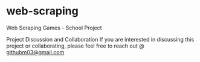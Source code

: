 # web-scraping
Web Scraping Games - School Project 

Project Discussion and Collaboration
If you are interested in discussing this project or collaborating, please feel free to reach out @ githubm03@gmail.com

